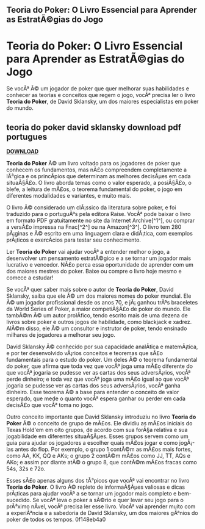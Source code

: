 ## Teoria do Poker: O Livro Essencial para Aprender as EstratÃ©gias do Jogo

  
# Teoria do Poker: O Livro Essencial para Aprender as EstratÃ©gias do Jogo
 
Se vocÃª Ã© um jogador de poker que quer melhorar suas habilidades e conhecer as teorias e conceitos que regem o jogo, vocÃª precisa ler o livro **Teoria do Poker**, de David Sklansky, um dos maiores especialistas em poker do mundo.
 
## teoria do poker david sklansky download pdf portugues


[**DOWNLOAD**](https://www.google.com/url?q=https%3A%2F%2Fgeags.com%2F2tKCrm&sa=D&sntz=1&usg=AOvVaw0JuHyhuLzJ_DehPxdH6rqm)

 
**Teoria do Poker** Ã© um livro voltado para os jogadores de poker que conhecem os fundamentos, mas nÃ£o compreendem completamente a lÃ³gica e os princÃ­pios que determinam as melhores decisÃµes em cada situaÃ§Ã£o. O livro aborda temas como o valor esperado, a posiÃ§Ã£o, o blefe, a leitura de mÃ£os, o teorema fundamental do poker, o jogo em diferentes modalidades e variantes, e muito mais.
 
O livro Ã© considerado um clÃ¡ssico da literatura sobre poker, e foi traduzido para o portuguÃªs pela editora Raise. VocÃª pode baixar o livro em formato PDF gratuitamente no site da Internet Archive[^1^], ou comprar a versÃ£o impressa na Fnac[^2^] ou na Amazon[^3^]. O livro tem 280 pÃ¡ginas e Ã© escrito em uma linguagem clara e didÃ¡tica, com exemplos prÃ¡ticos e exercÃ­cios para testar seu conhecimento.
 
Ler **Teoria do Poker** vai ajudar vocÃª a entender melhor o jogo, a desenvolver um pensamento estratÃ©gico e a se tornar um jogador mais lucrativo e vencedor. NÃ£o perca essa oportunidade de aprender com um dos maiores mestres do poker. Baixe ou compre o livro hoje mesmo e comece a estudar!
  
Se vocÃª quer saber mais sobre o autor de **Teoria do Poker**, David Sklansky, saiba que ele Ã© um dos maiores nomes do poker mundial. Ele Ã© um jogador profissional desde os anos 70, e jÃ¡ ganhou trÃªs braceletes da World Series of Poker, a maior competiÃ§Ã£o de poker do mundo. Ele tambÃ©m Ã© um autor prolÃ­fico, tendo escrito mais de uma dezena de livros sobre poker e outros jogos de habilidade, como blackjack e xadrez. AlÃ©m disso, ele Ã© um consultor e instrutor de poker, tendo ensinado milhares de jogadores a melhorar seu jogo.
 
David Sklansky Ã© conhecido por sua capacidade analÃ­tica e matemÃ¡tica, e por ter desenvolvido vÃ¡rios conceitos e teoremas que sÃ£o fundamentais para o estudo do poker. Um deles Ã© o teorema fundamental do poker, que afirma que toda vez que vocÃª joga uma mÃ£o diferente do que vocÃª jogaria se pudesse ver as cartas dos seus adversÃ¡rios, vocÃª perde dinheiro; e toda vez que vocÃª joga uma mÃ£o igual ao que vocÃª jogaria se pudesse ver as cartas dos seus adversÃ¡rios, vocÃª ganha dinheiro. Esse teorema Ã© a base para entender o conceito de valor esperado, que mede o quanto vocÃª espera ganhar ou perder em cada decisÃ£o que vocÃª toma no jogo.
 
Outro conceito importante que David Sklansky introduziu no livro **Teoria do Poker** Ã© o conceito de grupo de mÃ£os. Ele dividiu as mÃ£os iniciais do Texas Hold'em em oito grupos, de acordo com sua forÃ§a relativa e sua jogabilidade em diferentes situaÃ§Ãµes. Esses grupos servem como um guia para ajudar os jogadores a escolher quais mÃ£os jogar e como jogÃ¡-las antes do flop. Por exemplo, o grupo 1 contÃ©m as mÃ£os mais fortes, como AA, KK, QQ e AKs; o grupo 2 contÃ©m mÃ£os como JJ, TT, AQs e AKo; e assim por diante atÃ© o grupo 8, que contÃ©m mÃ£os fracas como 54s, 32s e 72o.
 
Esses sÃ£o apenas alguns dos tÃ³picos que vocÃª vai encontrar no livro **Teoria do Poker**. O livro Ã© repleto de informaÃ§Ãµes valiosas e dicas prÃ¡ticas para ajudar vocÃª a se tornar um jogador mais completo e bem-sucedido. Se vocÃª leva o poker a sÃ©rio e quer levar seu jogo para o prÃ³ximo nÃ­vel, vocÃª precisa ler esse livro. VocÃª vai aprender muito com a experiÃªncia e a sabedoria de David Sklansky, um dos maiores gÃªnios do poker de todos os tempos.
 0f148eb4a0
